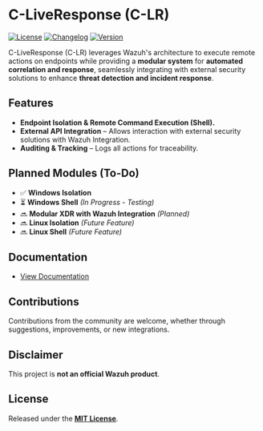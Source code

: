 # C-LiveResponse (C-LR)
[![License](https://img.shields.io/badge/license-MIT-blue)](./LICENSE)
[![Changelog](https://img.shields.io/badge/changelog-Keep%20a%20Changelog%20v1.0.0-orange)](./CHANGELOG.md)
[![Version](https://img.shields.io/badge/version-1.0.0-blue)](./CHANGELOG.md)

C-LiveResponse (C-LR) leverages Wazuh's architecture to execute remote actions on endpoints while providing a **modular system** for **automated correlation and response**, seamlessly integrating with external security solutions to enhance **threat detection and incident response**.

## Features
- **Endpoint Isolation & Remote Command Execution (Shell).**
- **External API Integration** – Allows interaction with external security solutions with Wazuh Integration.
- **Auditing & Tracking** – Logs all actions for traceability.

## Planned Modules (To-Do)
- ✅ **Windows Isolation**
- ⏳ **Windows Shell** *(In Progress - Testing)*
- 🔜 **Modular XDR with Wazuh Integration** *(Planned)*
- 🔜 **Linux Isolation** *(Future Feature)*
- 🔜 **Linux Shell** *(Future Feature)*

## Documentation  
- [View Documentation](./docs/)

## Contributions
Contributions from the community are welcome, whether through suggestions, improvements, or new integrations.

## Disclaimer
This project is **not an official Wazuh product**.

## License
Released under the **[MIT License](./LICENSE)**.
